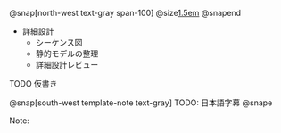 @snap[north-west text-gray span-100]
@size[1.5em](Design)
@snapend

- 詳細設計
    - シーケンス図
    - 静的モデルの整理
    - 詳細設計レビュー

TODO 仮書き

@snap[south-west template-note text-gray]
TODO: 日本語字幕
@snape

Note: